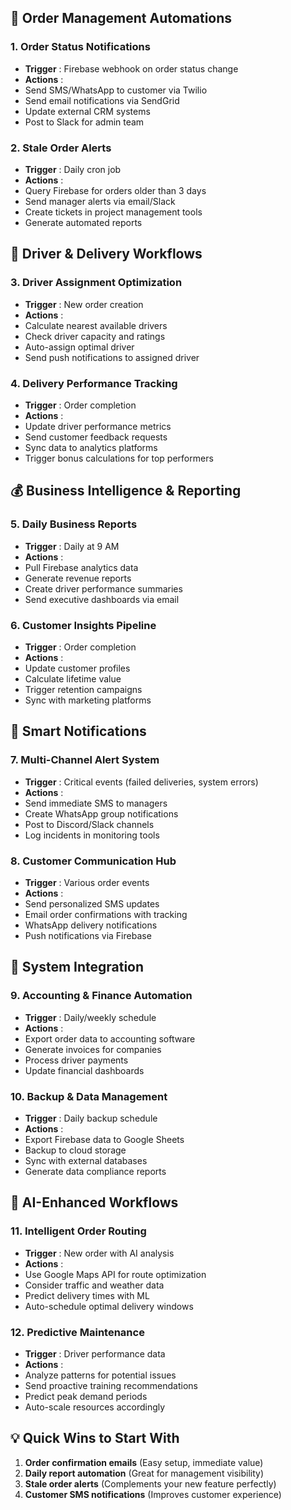 ## 🚀 **Order Management Automations**

### **1. Order Status Notifications**

* **Trigger** : Firebase webhook on order status change
* **Actions** :
* Send SMS/WhatsApp to customer via Twilio
* Send email notifications via SendGrid
* Update external CRM systems
* Post to Slack for admin team

### **2. Stale Order Alerts**

* **Trigger** : Daily cron job
* **Actions** :
* Query Firebase for orders older than 3 days
* Send manager alerts via email/Slack
* Create tickets in project management tools
* Generate automated reports

## 📱 **Driver & Delivery Workflows**

### **3. Driver Assignment Optimization**

* **Trigger** : New order creation
* **Actions** :
* Calculate nearest available drivers
* Check driver capacity and ratings
* Auto-assign optimal driver
* Send push notifications to assigned driver

### **4. Delivery Performance Tracking**

* **Trigger** : Order completion
* **Actions** :
* Update driver performance metrics
* Send customer feedback requests
* Sync data to analytics platforms
* Trigger bonus calculations for top performers

## 💰 **Business Intelligence & Reporting**

### **5. Daily Business Reports**

* **Trigger** : Daily at 9 AM
* **Actions** :
* Pull Firebase analytics data
* Generate revenue reports
* Create driver performance summaries
* Send executive dashboards via email

### **6. Customer Insights Pipeline**

* **Trigger** : Order completion
* **Actions** :
* Update customer profiles
* Calculate lifetime value
* Trigger retention campaigns
* Sync with marketing platforms

## 🔔 **Smart Notifications**

### **7. Multi-Channel Alert System**

* **Trigger** : Critical events (failed deliveries, system errors)
* **Actions** :
* Send immediate SMS to managers
* Create WhatsApp group notifications
* Post to Discord/Slack channels
* Log incidents in monitoring tools

### **8. Customer Communication Hub**

* **Trigger** : Various order events
* **Actions** :
* Send personalized SMS updates
* Email order confirmations with tracking
* WhatsApp delivery notifications
* Push notifications via Firebase

## 🔧 **System Integration**

### **9. Accounting & Finance Automation**

* **Trigger** : Daily/weekly schedule
* **Actions** :
* Export order data to accounting software
* Generate invoices for companies
* Process driver payments
* Update financial dashboards

### **10. Backup & Data Management**

* **Trigger** : Daily backup schedule
* **Actions** :
* Export Firebase data to Google Sheets
* Backup to cloud storage
* Sync with external databases
* Generate data compliance reports

## 🤖 **AI-Enhanced Workflows**

### **11. Intelligent Order Routing**

* **Trigger** : New order with AI analysis
* **Actions** :
* Use Google Maps API for route optimization
* Consider traffic and weather data
* Predict delivery times with ML
* Auto-schedule optimal delivery windows

### **12. Predictive Maintenance**

* **Trigger** : Driver performance data
* **Actions** :
* Analyze patterns for potential issues
* Send proactive training recommendations
* Predict peak demand periods
* Auto-scale resources accordingly

## 💡 **Quick Wins to Start With**

1. **Order confirmation emails** (Easy setup, immediate value)
2. **Daily report automation** (Great for management visibility)
3. **Stale order alerts** (Complements your new feature perfectly)
4. **Customer SMS notifications** (Improves customer experience)
